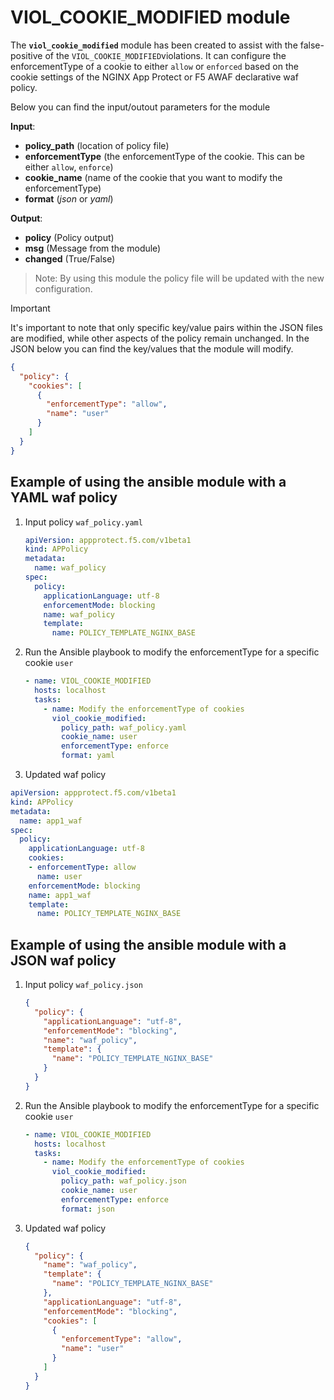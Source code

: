# VIOL_COOKIE_MODIFIED module

The **`viol_cookie_modified`** module has been created to assist with the false-positive of the `VIOL_COOKIE_MODIFIED`violations. It can configure the enforcementType of a cookie to either `allow` or `enforced` based on the cookie settings of the NGINX App Protect or F5 AWAF declarative waf policy.

Below you can find the input/outout parameters for the module

**Input**:
- **policy_path** (location of policy file)
- **enforcementType** (the enforcementType of the cookie. This can be either `allow`, `enforce`)
- **cookie_name** (name of the cookie that you want to modify the enforcementType)
- **format** (*json* or *yaml*)

**Output**:
- **policy** (Policy output)
- **msg** (Message from the module)
- **changed** (True/False)

> Note: By using this module the policy file will be updated with the new configuration.

> [!IMPORTANT] 
It's important to note that only specific key/value pairs within the JSON files are modified, while other aspects of the policy remain unchanged.
In the JSON below you can find the key/values that the module will modify.

```json
{
  "policy": {
    "cookies": [
      {
        "enforcementType": "allow",
        "name": "user"
      }
    ]
  }
}
```

## Example of using the ansible module with a YAML waf policy
1. Input policy `waf_policy.yaml` 
    ```yaml
    apiVersion: appprotect.f5.com/v1beta1
    kind: APPolicy
    metadata:
      name: waf_policy
    spec:
      policy:
        applicationLanguage: utf-8
        enforcementMode: blocking
        name: waf_policy
        template:
          name: POLICY_TEMPLATE_NGINX_BASE
    ```

2. Run the Ansible playbook to modify the enforcementType for a specific cookie `user`
    ```yaml
    - name: VIOL_COOKIE_MODIFIED
      hosts: localhost
      tasks:
        - name: Modify the enforcementType of cookies
          viol_cookie_modified:
            policy_path: waf_policy.yaml
            cookie_name: user
            enforcementType: enforce
            format: yaml
    ```

3. Updated waf policy
  ```yaml
  apiVersion: appprotect.f5.com/v1beta1
  kind: APPolicy
  metadata:
    name: app1_waf
  spec:
    policy:
      applicationLanguage: utf-8
      cookies:
      - enforcementType: allow
        name: user
      enforcementMode: blocking
      name: app1_waf
      template:
        name: POLICY_TEMPLATE_NGINX_BASE
  ```


## Example of using the ansible module with a JSON waf policy
1. Input policy `waf_policy.json`
    ```json
    {
      "policy": {
        "applicationLanguage": "utf-8",
        "enforcementMode": "blocking",
        "name": "waf_policy",
        "template": {
          "name": "POLICY_TEMPLATE_NGINX_BASE"
        }
      }
    }
    ```
2. Run the Ansible playbook to modify the enforcementType for a specific cookie `user`
    ```yaml
    - name: VIOL_COOKIE_MODIFIED
      hosts: localhost
      tasks:
        - name: Modify the enforcementType of cookies
          viol_cookie_modified:
            policy_path: waf_policy.json
            cookie_name: user
            enforcementType: enforce
            format: json
    ```

3. Updated waf policy
    ```json
    {
      "policy": {
        "name": "waf_policy",
        "template": {
          "name": "POLICY_TEMPLATE_NGINX_BASE"
        },
        "applicationLanguage": "utf-8",
        "enforcementMode": "blocking",
        "cookies": [
          {
            "enforcementType": "allow",
            "name": "user"
          }
        ]
      }
    }
    ```